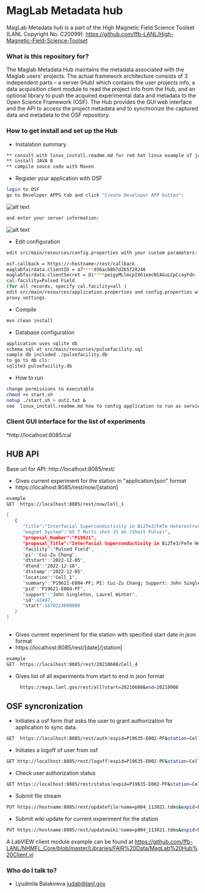 
# MagLab Metadata hub
MagLab Metadata	  hub is a part of the  High Magnetic Field Science Toolset (LANL Copyright No. C20099):
https://github.com/ffb-LANL/High-Magnetic-Field-Science-Toolset

### What is this repository for? ###

The Maglab Metadata Hub maintains the metadata associated with the Maglab users' projects.  The actual framework architecture consists of 3 independent parts – a server (Hub) which contains the user projects info, a data acquisition client module to read the project info from the Hub, and an optional library to push the acquired experimental data and metadata to the Open Science Framework (OSF). The Hub provides the GUI web interface and the API to access the project metadata and to synchronize the captured data and metadata to the OSF repository.


### How to get install and set up the Hub ###

* Instalation summary 
``` sh
** consult with linux_install.readme.md for red hat linux example of java, maven, and nginx install. 
** install JAVA 8
** compile souce code with Maven

```
* Register your application with OSF
``` sh
login to OSF
go to Developer APPS tab and click "Create Developer APP button":

```
![alt text](https://github.com/luda171/Maglab-Metadata-Hub/blob/master/img/reg_osf0.png?raw=true)
``` sh
and enter your server information:
```
![alt text](https://github.com/luda171/Maglab-Metadata-Hub/blob/master/img/reg_osf1.png?raw=true)

* Edit configuration
``` sh
edit src/main/resources/config.properties with your custom parameters:

osf.callback = https://<hostname>/rest/callback
maglabfairdata.clientID = a7****d36acb8b7d2b5f28246
maglabfairdata.clientSecret = Oi****peigyMLlmcpIX61xmcNIAGuLCpCcayFdn
cal.facility=Pulsed Field
(for all records, specify cal.facility=all )
edit src/main/resources/application.properties and config.properties with
proxy settings.
``` 
* Compile
``` sh
mvn clean install
```
* Database configuration
``` sh
application uses sqlite db
schema sql at src/main/resources/pulsefacility.sql
sample db included ./pulsefacility.db
to go to db cli:
sqlite3 pulsefacility.db
```  


* How to run 
``` sh
change permissions to executable
chmod +x start.sh
nohup ./start.sh > out2.txt &
see  linux_install.readme.md how to config application to run as service on linux.
```
### Client GUI interface  for the list of experiments ### 
*http://localhost:8085/cal

## HUB API ##

Base url for API:  http://localhost:8085/rest/

* Gives current  experiment for the station   in "application/json" format
* https://localhost:8085/rest/now/[station]

	
``` sh
example
GET  https://localhost:8085/rest/now/Cell_1

[
   {
      "title":"Interfacial Superconductivity in Bi2Te3/FeTe Heterostructures under High Magnetic Fields",
      "magnet_System":"65 T Multi shot 25 mS (Short Pulse)",
      "proposal_Number":"P19621",
      "proposal_Title":"Interfacial Superconductivity in Bi2Te3/FeTe Heterostructures under High Magnetic Fields",
      "facility":"Pulsed Field",
      "pi":"Cui-Zu Chang",
      "dtstart":"2022-12-05",
      "dtend":"2022-12-10",
      "dtstamp":"2022-12-05",
      "location":"Cell_1",
      "summary":"P19621-E004-PF; PI: Cui-Zu Chang; Support: John Singleton, Laurel Winter",
      "pid":"P19621-E004-PF",
      "support":"John Singleton, Laurel Winter",
      "id":42497,
      "start":1670223600000
   }
]
  
```
* Gives current  experiment for the station with specified start date in json format
* https://localhost:8085/rest/[date]/[station]
 ``` sh
example
GET  https://localhost:8085/rest/20210608/Cell_4
```
* Gives list of all experiments from start to end in json format
 ``` sh
	  https://magx.lanl.gov/rest/all?start=20210608&end=20210906
```
## OSF syncronization

*  Initiates a osf form that asks the user to grant authorization for application to sync data. 
``` sh
GET  https://localhost:8085/rest/auth?expid=P19635-E002-PF&station=Cell_4
```
*  Initiates a logoff of user from osf
``` sh
GET http://localhost:8085/rest/logoff?expid=P19635-E002-PF&station=Cell_4
```
* Check user authorization status
``` sh
GET https://localhost:8085/rest/status?expid=P19635-E002-PF&station=Cell_4
```
* Submit file stream
``` sh
PUT https://hostname:8085/rest/updatefile?name=p004_113021.tdms&expid=P19635-E002-PF&station=Cell_4
``` 
* Submit wiki update for current  experiment for the station  
``` sh
PUT https://hostname:8085/rest/updatewiki?name=p004_113021.tdms&expid=P19635-E002-PF&station=Cell_4
``` 



A LabVIEW client module example can be found at https://github.com/ffb-LANL/NHMFL_Core/blob/master/Libraries/FAIR%20Data/MagLab%20Hub%20Client.vi

### Who do I talk to? ###

* Lyudmila Balakireva ludab@lanl.gov

